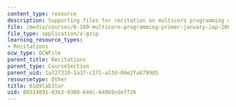 ```yaml
---
content_type: resource
description: Supporting files for recitation on multicore programming with Cell.
file: /media/courses/6-189-multicore-programming-primer-january-iap-2007/86514891d3e39300646c640b9cde7f26_6189lab1tar.gz
file_type: application/x-gzip
learning_resource_types:
- Recitations
ocw_type: OCWFile
parent_title: Recitations
parent_type: CourseSection
parent_uid: 1a727310-1a37-c171-a13d-06e2fa6799d5
resourcetype: Other
title: 6189lab1tar
uid: 86514891-d3e3-9300-646c-640b9cde7f26
---
```

